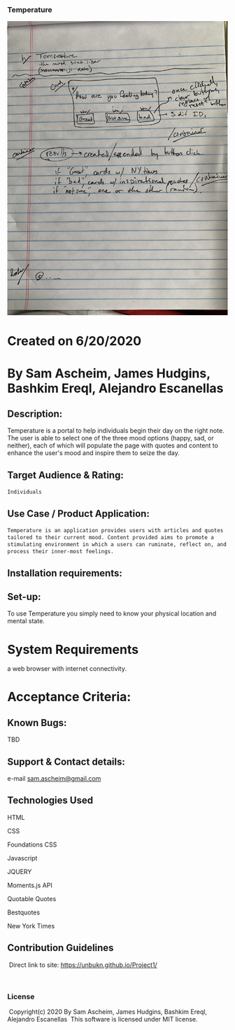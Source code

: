 ### Temperature
![Alt text](./Assets/IMG_1163.jpeg?raw=true "Design")

# Created on 6/20/2020
# By Sam Ascheim, James Hudgins, Bashkim Ereql, Alejandro Escanellas 

## Description:
Temperature is a portal to help individuals begin their day on the right note. The user is able to select one of the three mood options (happy, sad, or neither), each of which will populate the page with quotes and content to enhance the user's mood and inspire them to seize the day.

## Target Audience & Rating:
    Individuals
## Use Case / Product Application:
    Temperature is an application provides users with articles and quotes tailored to their current mood. Content provided aims to promote a stimulating environment in which a users can ruminate, reflect on, and process their inner-most feelings.

## Installation requirements:
## Set-up:
To use Temperature you simply need to know your physical location and mental state.

# System Requirements
a web browser with internet connectivity.

# Acceptance Criteria:

## Known Bugs:
TBD

## Support & Contact details:

e-mail sam.ascheim@gmail.com

## Technologies Used

HTML

CSS

Foundations CSS

Javascript

JQUERY

Moments.js API

Quotable Quotes

Bestquotes

New York Times 

## Contribution Guidelines 
​
Direct link to site: https://unbukn.github.io/Project1/

​
### License
​
Copyright(c) 2020 By Sam Ascheim, James Hudgins, Bashkim Ereql, Alejandro Escanellas
​
This software is licensed under MIT license.
